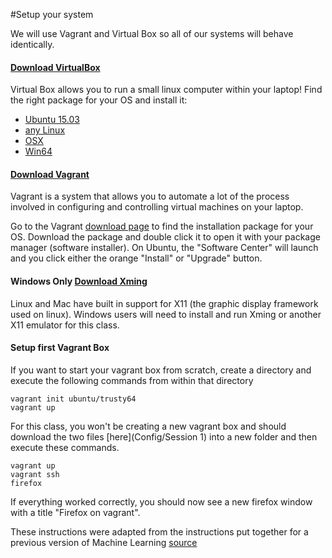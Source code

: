 #Setup your system

We will use Vagrant and Virtual Box so all of our systems will behave identically.

#### [Download VirtualBox](https://www.virtualbox.org/wiki/Downloads) 

Virtual Box allows you to run a small linux computer within your laptop!  Find the right package for your OS and install it:

- [Ubuntu 15.03](http://download.virtualbox.org/virtualbox/5.0.14/virtualbox-5.0_5.0.14-105127~Ubuntu~wily_amd64.deb)
- [any Linux](https://www.virtualbox.org/wiki/Linux_Downloads)
- [OSX](http://download.virtualbox.org/virtualbox/5.0.14/VirtualBox-5.0.14-105127-OSX.dmg)
- [Win64](http://download.virtualbox.org/virtualbox/5.0.14/VirtualBox-5.0.14-105127-Win.exe)

#### [Download Vagrant](https://www.vagrantup.com/downloads.html)

Vagrant is a system that allows you to automate a lot of the process involved in configuring and controlling virtual machines on your laptop. 

Go to the Vagrant [download page](https://www.vagrantup.com/downloads.html) to find the installation package for your OS. Download the package and double click it to open it with your package manager (software installer). On Ubuntu, the "Software Center" will launch and you click either the orange "Install" or "Upgrade" button.

#### Windows Only [Download Xming](https://sourceforge.net/projects/xming/)

Linux and Mac have built in support for X11 (the graphic display framework used on linux).  Windows users will need to install and run Xming or another X11 emulator for this class.

#### Setup first Vagrant Box
If you want to start your vagrant box from scratch, create a directory and execute the following commands from within that directory
```
vagrant init ubuntu/trusty64
vagrant up
```

For this class, you won't be creating a new vagrant box and should download the two files [here](Config/Session 1) into a new folder and then execute these commands.

```
vagrant up
vagrant ssh
firefox
```

If everything worked correctly, you should now see a new firefox window with a title "Firefox on vagrant".

These instructions were adapted from the instructions put together for a previous version of Machine Learning [source](https://github.com/hackoregon/hack-university-machine-learning/blob/master/docs/install.md)
